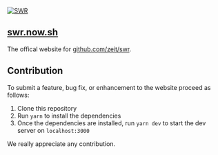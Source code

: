 [![SWR](https://assets.zeit.co/image/upload/v1572289618/swr/banner.png)](https://swr.now.sh)

## [swr.now.sh](https://swr.now.sh)

The offical website for [github.com/zeit/swr](https://github.com/zeit/swr).

## Contribution

To submit a feature, bug fix, or enhancement to the website proceed as follows:

1. Clone this repository
2. Run `yarn` to install the dependencies
3. Once the dependencies are installed, run `yarn dev` to start the dev server on `localhost:3000`

We really appreciate any contribution.
